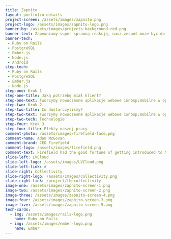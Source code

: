 ```yaml
---
title: Zapnito
layout: portfolio-details
project-screen: /assets/images/zapnito.png
project-logo: /assets/images/zapnito-logo.png
banner-bg: /assets/images/projects-background-red.png
banner-text: Zapewniamy super sprawną reakcję, nasz zespół może być do Twojej dyspozycji już 48 h od pierwszego kontaktu!
banner-tech:
 - Ruby on Rails
 - PostgreSQL
 - Ember.js
 - Node.js
 - Android
step-tech:
 - Ruby on Rails
 - PostgreSQL
 - Ember.js
 - Node.js
step-one: Krok 1
step-one-title: Jaką potrzebę miał klient?
step-one-text: Tworzymy nowoczesne aplikacje webowe i&nbsp;mobilne w oparciu o godne zaufania, stabilne technologie i&nbsp;frameworki oraz o transparentną komunikację i skuteczny proces realizacji. Powierzane nam produkty szyjemy na miarę Twoich idei i potrzeb Twoich klientów, korzystając z rozwiązań, po które sięgają najlepsi programiści i architekci software’u na całym świecie
step-two: Krok 2
step-two-title: Co dostarczyliśmy?
step-two-text: Tworzymy nowoczesne aplikacje webowe i&nbsp;mobilne w oparciu o godne zaufania, stabilne technologie i&nbsp;frameworki oraz o transparentną komunikację i skuteczny proces realizacji. Powierzane nam produkty szyjemy na miarę Twoich idei i potrzeb Twoich klientów, korzystając z rozwiązań, po które sięgają najlepsi programiści i architekci software’u na całym świecie
step-two-tech: Technologie
step-four: Krok 3
step-four-title: Efekty naszej pracy
comment-photo: /assets/images/firefield-face.png
comment-name: Adam McGovan
comment-brand: CEO Firefield
comment-logo: /assets/images/firefield.png
comment-text: Firefield had the good fortune of getting introduced to Marcin and the Naturaily team at the end of 2015. Since then a number of their resources have helped us to bring our clients’ products and visions to life. The members of the Naturaily team combine a level of professionalism, experience, and collaboration that is hard to find in today’s technology landscape. We would recommended them and their partnership-driven commitment to anyone.
slide-left: LVCloud
slide-left-logo: /assets/images/LVCloud.png
slide-left-link: #
slide-right: Collectivity
slide-right-logo: /assets/images/collectivity.png
slide-right-link: /project/thecollectivity
image-one: /assets/images/zapnito-screen-1.png
image-two: /assets/images/zapnito-screen-2.png
image-three: /assets/images/zapnito-screen-4.png
image-four: /assets/images/zapnito-screen-3.png
image-five: /assets/images/zapnito-screen-5.png
tech-cards:
  - img: /assets/images/rails-logo.png
    name: Ruby on Rails
  - img: /assets/images/ember-logo.png
    name: Ember
---
```

